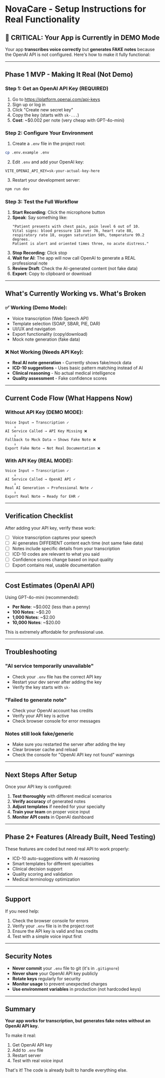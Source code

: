 # NovaCare - Setup Instructions for Real Functionality

## 🚨 CRITICAL: Your App is Currently in DEMO Mode

Your app **transcribes voice correctly** but **generates FAKE notes** because the OpenAI API is not configured. Here's how to make it fully functional:

---

## Phase 1 MVP - Making It Real (Not Demo)

### Step 1: Get an OpenAI API Key (REQUIRED)

1. Go to https://platform.openai.com/api-keys
2. Sign up or log in
3. Click "Create new secret key"
4. Copy the key (starts with `sk-...`)
5. **Cost**: ~$0.002 per note (very cheap with GPT-4o-mini)

### Step 2: Configure Your Environment

1. Create a `.env` file in the project root:
```bash
cp .env.example .env
```

2. Edit `.env` and add your OpenAI key:
```env
VITE_OPENAI_API_KEY=sk-your-actual-key-here
```

3. Restart your development server:
```bash
npm run dev
```

### Step 3: Test the Full Workflow

1. **Start Recording**: Click the microphone button
2. **Speak**: Say something like:
   ```
   "Patient presents with chest pain, pain level 6 out of 10. 
   Vital signs: blood pressure 118 over 76, heart rate 88, 
   respiratory rate 18, oxygen saturation 98%, temperature 99.2 degrees. 
   Patient is alert and oriented times three, no acute distress."
   ```
3. **Stop Recording**: Click stop
4. **Wait for AI**: The app will now call OpenAI to generate a REAL professional note
5. **Review Draft**: Check the AI-generated content (not fake data)
6. **Export**: Copy to clipboard or download

---

## What's Currently Working vs. What's Broken

### ✅ Working (Demo Mode):
- Voice transcription (Web Speech API)
- Template selection (SOAP, SBAR, PIE, DAR)
- UI/UX and navigation
- Export functionality (copy/download)
- Mock note generation (fake data)

### ❌ Not Working (Needs API Key):
- **Real AI note generation** - Currently shows fake/mock data
- **ICD-10 suggestions** - Uses basic pattern matching instead of AI
- **Clinical reasoning** - No actual medical intelligence
- **Quality assessment** - Fake confidence scores

---

## Current Code Flow (What Happens Now)

### Without API Key (DEMO MODE):
```
Voice Input → Transcription ✓
    ↓
AI Service Called → API Key Missing ❌
    ↓
Fallback to Mock Data → Shows Fake Note ❌
    ↓
Export Fake Note → Not Real Documentation ❌
```

### With API Key (REAL MODE):
```
Voice Input → Transcription ✓
    ↓
AI Service Called → OpenAI API ✓
    ↓
Real AI Generation → Professional Note ✓
    ↓
Export Real Note → Ready for EHR ✓
```

---

## Verification Checklist

After adding your API key, verify these work:

- [ ] Voice transcription captures your speech
- [ ] AI generates DIFFERENT content each time (not same fake data)
- [ ] Notes include specific details from your transcription
- [ ] ICD-10 codes are relevant to what you said
- [ ] Confidence scores change based on input quality
- [ ] Export contains real, usable documentation

---

## Cost Estimates (OpenAI API)

Using GPT-4o-mini (recommended):
- **Per Note**: ~$0.002 (less than a penny)
- **100 Notes**: ~$0.20
- **1,000 Notes**: ~$2.00
- **10,000 Notes**: ~$20.00

This is extremely affordable for professional use.

---

## Troubleshooting

### "AI service temporarily unavailable"
- Check your `.env` file has the correct API key
- Restart your dev server after adding the key
- Verify the key starts with `sk-`

### "Failed to generate note"
- Check your OpenAI account has credits
- Verify your API key is active
- Check browser console for error messages

### Notes still look fake/generic
- Make sure you restarted the server after adding the key
- Clear browser cache and reload
- Check the console for "OpenAI API key not found" warnings

---

## Next Steps After Setup

Once your API key is configured:

1. **Test thoroughly** with different medical scenarios
2. **Verify accuracy** of generated notes
3. **Adjust templates** if needed for your specialty
4. **Train your team** on proper voice input
5. **Monitor API costs** in OpenAI dashboard

---

## Phase 2+ Features (Already Built, Need Testing)

These features are coded but need real API to work properly:
- ICD-10 auto-suggestions with AI reasoning
- Smart templates for different specialties
- Clinical decision support
- Quality scoring and validation
- Medical terminology optimization

---

## Support

If you need help:
1. Check the browser console for errors
2. Verify your `.env` file is in the project root
3. Ensure the API key is valid and has credits
4. Test with a simple voice input first

---

## Security Notes

- **Never commit** your `.env` file to git (it's in `.gitignore`)
- **Never share** your OpenAI API key publicly
- **Rotate keys** regularly for security
- **Monitor usage** to prevent unexpected charges
- **Use environment variables** in production (not hardcoded keys)

---

## Summary

**Your app works for transcription, but generates fake notes without an OpenAI API key.**

To make it real:
1. Get OpenAI API key
2. Add to `.env` file
3. Restart server
4. Test with real voice input

That's it! The code is already built to handle everything else.
